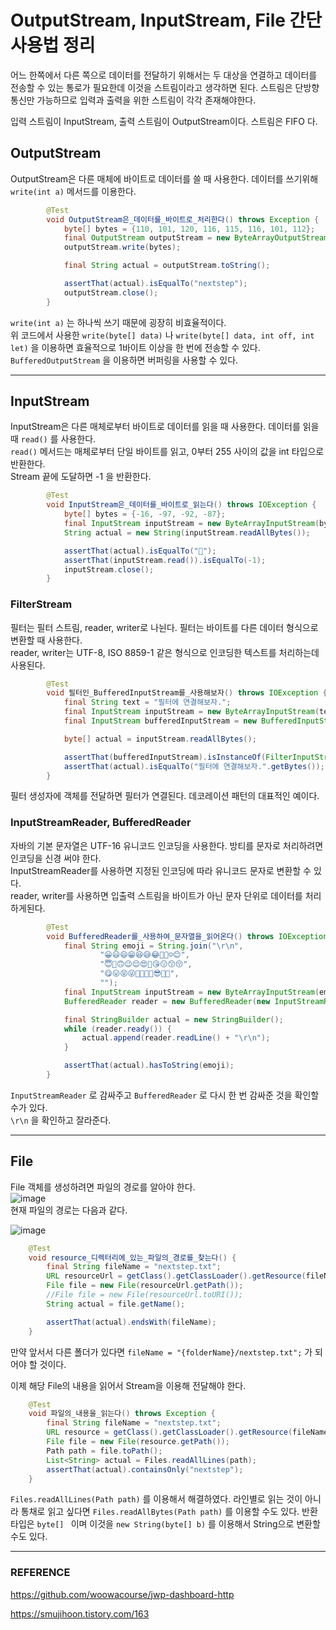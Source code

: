# OutputStream, InputStream, File 간단 사용법 정리

어느 한쪽에서 다른 쪽으로 데이터를 전달하기 위해서는 두 대상을 연결하고 데이터를 전송할 수 있는 통로가 필요한데 이것을 스트림이라고 생각하면 된다. 스트림은 단방향통신만 가능하므로 입력과 출력을 위한 스트림이 각각 존재해야한다.  

입력 스트림이 InputStream, 출력 스트림이 OutputStream이다. 스트림은 FIFO 다.  

## OutputStream

OutputStream은 다른 매체에 바이트로 데이터를 쓸 때 사용한다. 데이터를 쓰기위해 ``write(int a)`` 메서드를 이용한다.    

```java
        @Test
        void OutputStream은_데이터를_바이트로_처리한다() throws Exception {
            byte[] bytes = {110, 101, 120, 116, 115, 116, 101, 112};
            final OutputStream outputStream = new ByteArrayOutputStream(bytes.length);
            outputStream.write(bytes);

            final String actual = outputStream.toString();

            assertThat(actual).isEqualTo("nextstep");
            outputStream.close();
        }
```

``write(int a)`` 는 하나씩 쓰기 때문에 굉장히 비효율적이다.  
위 코드에서 사용한 ``write(byte[] data)`` 나 ``write(byte[] data, int off, int let)`` 을 이용하면 효율적으로 1바이트 이상을 한 번에 전송할 수 있다.  
``BufferedOutputStream`` 을 이용하면 버퍼링을 사용할 수 있다.  

***

## InputStream

InputStream은 다른 매체로부터 바이트로 데이터를 읽을 때 사용한다. 데이터를 읽을 때 ``read()`` 를 사용한다.  
``read()`` 메서드는 매체로부터 단일 바이트를 읽고, 0부터 255 사이의 값을 int 타입으로 반환한다.  
Stream 끝에 도달하면 -1 을 반환한다.  

```java
        @Test
        void InputStream은_데이터를_바이트로_읽는다() throws IOException {
            byte[] bytes = {-16, -97, -92, -87};
            final InputStream inputStream = new ByteArrayInputStream(bytes);
            String actual = new String(inputStream.readAllBytes());

            assertThat(actual).isEqualTo("🤩");
            assertThat(inputStream.read()).isEqualTo(-1);
            inputStream.close();
        }
```

### FilterStream

필터는 필터 스트림, reader, writer로 나뉜다. 필터는 바이트를 다른 데이터 형식으로 변환할 때 사용한다.  
reader, writer는 UTF-8, ISO 8859-1 같은 형식으로 인코딩한 텍스트를 처리하는데 사용된다.  

```java
        @Test
        void 필터인_BufferedInputStream를_사용해보자() throws IOException {
            final String text = "필터에 연결해보자.";
            final InputStream inputStream = new ByteArrayInputStream(text.getBytes());
            final InputStream bufferedInputStream = new BufferedInputStream(inputStream);

            byte[] actual = inputStream.readAllBytes();

            assertThat(bufferedInputStream).isInstanceOf(FilterInputStream.class);
            assertThat(actual).isEqualTo("필터에 연결해보자.".getBytes());
        }
```

필터 생성자에 객체를 전달하면 필터가 연결된다. 데코레이션 패턴의 대표적인 예이다.  

### InputStreamReader, BufferedReader

자바의 기본 문자열은 UTF-16 유니코드 인코딩을 사용한다. 방티를 문자로 처리하려면 인코딩을 신경 써야 한다.  
InputStreamReader를 사용하면 지정된 인코딩에 따라 유니코드 문자로 변환할 수 있다.  
reader, writer를 사용하면 입출력 스트림을 바이트가 아닌 문자 단위로 데이터를 처리하게된다.  

```java
        @Test
        void BufferedReader를_사용하여_문자열을_읽어온다() throws IOException {
            final String emoji = String.join("\r\n",
                    "😀😃😄😁😆😅😂🤣🥲☺️😊",
                    "😇🙂🙃😉😌😍🥰😘😗😙😚",
                    "😋😛😝😜🤪🤨🧐🤓😎🥸🤩",
                    "");
            final InputStream inputStream = new ByteArrayInputStream(emoji.getBytes());
            BufferedReader reader = new BufferedReader(new InputStreamReader(inputStream));

            final StringBuilder actual = new StringBuilder();
            while (reader.ready()) {
                actual.append(reader.readLine() + "\r\n");
            }

            assertThat(actual).hasToString(emoji);
        }
```

``InputStreamReader`` 로 감싸주고 ``BufferedReader`` 로 다시 한 번 감싸준 것을 확인할 수가 있다.  
``\r\n`` 을 확인하고 잘라준다.  

***

## File

File 객체를 생성하려면 파일의 경로를 알아야 한다.  
![image](https://user-images.githubusercontent.com/45073750/132122362-786f80b1-8743-4fc3-bf7c-b17a89019933.png)  
현재 파일의 경로는 다음과 같다.  

![image](https://user-images.githubusercontent.com/45073750/132122420-9c1913dd-b6f1-4cbc-99da-8bf393cfd94e.png)

```java
    @Test
    void resource_디렉터리에_있는_파일의_경로를_찾는다() {
        final String fileName = "nextstep.txt";
        URL resourceUrl = getClass().getClassLoader().getResource(fileName);
        File file = new File(resourceUrl.getPath());
        //File file = new File(resourceUrl.toURI());
        String actual = file.getName();

        assertThat(actual).endsWith(fileName);
    }
```

만약 앞서서 다른 폴더가 있다면 ``fileName = "{folderName}/nextstep.txt";``  가 되어야 할 것이다.  

이제 해당 File의 내용을 읽어서 Stream을 이용해 전달해야 한다.  

```java
    @Test
    void 파일의_내용을_읽는다() throws Exception {
        final String fileName = "nextstep.txt";
        URL resource = getClass().getClassLoader().getResource(fileName);
        File file = new File(resource.getPath());
        Path path = file.toPath();
        List<String> actual = Files.readAllLines(path);
        assertThat(actual).containsOnly("nextstep");
    }
```

``Files.readAllLines(Path path)``  를 이용해서 해결하였다. 라인별로 읽는 것이 아니라 통채로 읽고 싶다면 ``Files.readAllBytes(Path path)`` 를 이용할 수도 있다. 반환타입은 ``byte[] ``  이며 이것을 ``new String(byte[] b)`` 를 이용해서 String으로 변환할 수도 있다.  

***

### REFERENCE

https://github.com/woowacourse/jwp-dashboard-http  

https://smujihoon.tistory.com/163